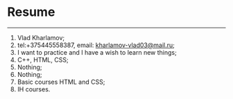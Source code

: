 # Resume

___

1. Vlad Kharlamov;
2. tel:+375445558387, email: kharlamov-vlad03@mail.ru;
3. I want to practice and I have a wish to learn new things;
4. C++, HTML, CSS;
5. Nothing;
6. Nothing;
7. Basic courses HTML and CSS;
8. IH courses.